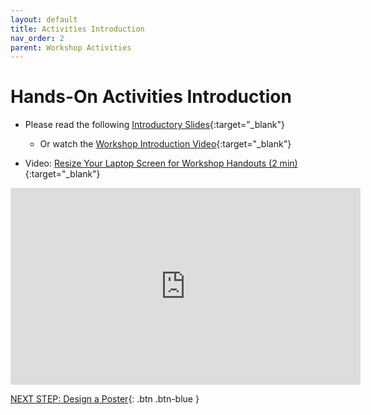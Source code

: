 ```yaml
---
layout: default
title: Activities Introduction
nav_order: 2
parent: Workshop Activities
---
```

# Hands-On Activities Introduction

- Please read the following [Introductory Slides](http://bit.ly/38N9VRE){:target="_blank"} 
  - Or watch the [Workshop Introduction Video](https://www.youtube.com/watch?v=g3pdyid7BjU){:target="_blank"}

- Video: [Resize Your Laptop Screen for Workshop Handouts (2 min)](https://www.youtube.com/watch?v=Igk5hZUfzN0){:target="_blank"}

<iframe width="560" height="315" src="https://www.youtube.com/watch?v=g3pdyid7BjU" title="Design and Layout with Canva - UVic Libraries DSC" frameborder="0" allow="accelerometer; autoplay; clipboard-write; encrypted-media; gyroscope; picture-in-picture; web-share" allowfullscreen></iframe>

[NEXT STEP: Design a Poster](canva-poster.html){: .btn .btn-blue }
